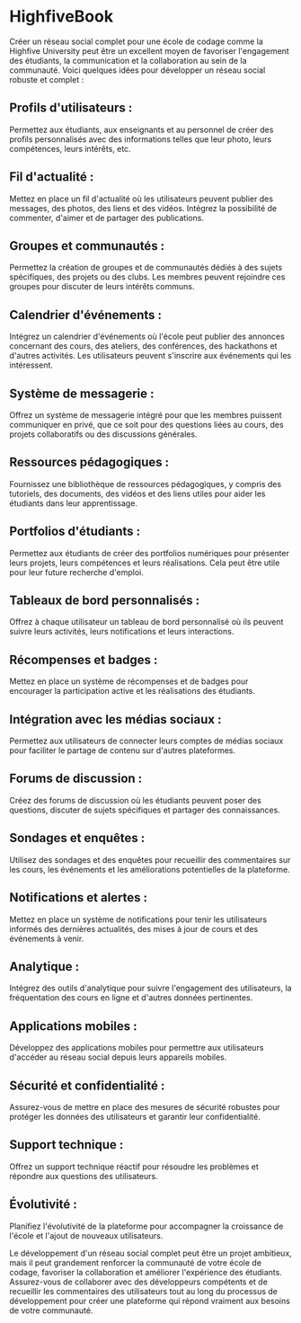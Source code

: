 # HighfiveBook


Créer un réseau social complet pour une école de codage comme la Highfive University peut être un excellent moyen de favoriser l'engagement des étudiants, la communication et la collaboration au sein de la communauté. Voici quelques idées pour développer un réseau social robuste et complet :

## Profils d'utilisateurs :

Permettez aux étudiants, aux enseignants et au personnel de créer des profils personnalisés avec des informations telles que leur photo, leurs compétences, leurs intérêts, etc.

## Fil d'actualité :

Mettez en place un fil d'actualité où les utilisateurs peuvent publier des messages, des photos, des liens et des vidéos. Intégrez la possibilité de commenter, d'aimer et de partager des publications.

## Groupes et communautés :

Permettez la création de groupes et de communautés dédiés à des sujets spécifiques, des projets ou des clubs. Les membres peuvent rejoindre ces groupes pour discuter de leurs intérêts communs.

## Calendrier d'événements :

Intégrez un calendrier d'événements où l'école peut publier des annonces concernant des cours, des ateliers, des conférences, des hackathons et d'autres activités. Les utilisateurs peuvent s'inscrire aux événements qui les intéressent.

## Système de messagerie :

Offrez un système de messagerie intégré pour que les membres puissent communiquer en privé, que ce soit pour des questions liées au cours, des projets collaboratifs ou des discussions générales.

## Ressources pédagogiques :

Fournissez une bibliothèque de ressources pédagogiques, y compris des tutoriels, des documents, des vidéos et des liens utiles pour aider les étudiants dans leur apprentissage.

## Portfolios d'étudiants :

Permettez aux étudiants de créer des portfolios numériques pour présenter leurs projets, leurs compétences et leurs réalisations. Cela peut être utile pour leur future recherche d'emploi.

## Tableaux de bord personnalisés :

Offrez à chaque utilisateur un tableau de bord personnalisé où ils peuvent suivre leurs activités, leurs notifications et leurs interactions.

## Récompenses et badges :

Mettez en place un système de récompenses et de badges pour encourager la participation active et les réalisations des étudiants.

## Intégration avec les médias sociaux :

Permettez aux utilisateurs de connecter leurs comptes de médias sociaux pour faciliter le partage de contenu sur d'autres plateformes.

## Forums de discussion :

Créez des forums de discussion où les étudiants peuvent poser des questions, discuter de sujets spécifiques et partager des connaissances.

## Sondages et enquêtes :

Utilisez des sondages et des enquêtes pour recueillir des commentaires sur les cours, les événements et les améliorations potentielles de la plateforme.

## Notifications et alertes :

Mettez en place un système de notifications pour tenir les utilisateurs informés des dernières actualités, des mises à jour de cours et des événements à venir.

## Analytique :

Intégrez des outils d'analytique pour suivre l'engagement des utilisateurs, la fréquentation des cours en ligne et d'autres données pertinentes.

## Applications mobiles :

Développez des applications mobiles pour permettre aux utilisateurs d'accéder au réseau social depuis leurs appareils mobiles.

## Sécurité et confidentialité :

Assurez-vous de mettre en place des mesures de sécurité robustes pour protéger les données des utilisateurs et garantir leur confidentialité.

## Support technique :

Offrez un support technique réactif pour résoudre les problèmes et répondre aux questions des utilisateurs.
## Évolutivité :

Planifiez l'évolutivité de la plateforme pour accompagner la croissance de l'école et l'ajout de nouveaux utilisateurs.


Le développement d'un réseau social complet peut être un projet ambitieux, mais il peut grandement renforcer la communauté de votre école de codage, favoriser la collaboration et améliorer l'expérience des étudiants. Assurez-vous de collaborer avec des développeurs compétents et de recueillir les commentaires des utilisateurs tout au long du processus de développement pour créer une plateforme qui répond vraiment aux besoins de votre communauté.
